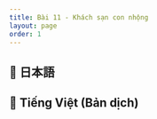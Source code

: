 ```yaml
---
title: Bài 11 - Khách sạn con nhộng
layout: page
order: 1
---
```


## 📖 日本語

## 📘 Tiếng Việt (Bản dịch)
